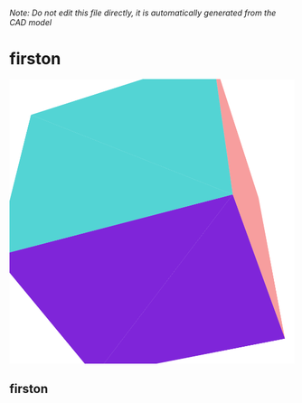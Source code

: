 ###### Note: Do not edit this file directly, it is automatically generated from the CAD model

# firston

![](/project.svg)

## firston


